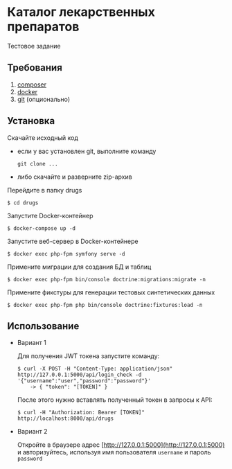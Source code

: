 Каталог лекарственных препаратов
================================
Тестовое задание

Требования
----------
1. [composer](https://getcomposer.org)
2. [docker](https://www.docker.com/)
3. [git](https://git-scm.com/) (опционально)

Установка
---------
Скачайте исходный код
+ если у вас установлен git, выполните команду
    ```
    git clone ...
    ```
+ либо скачайте и разверните zip-архив

Перейдите в папку drugs
```
$ cd drugs
```

Запустите Docker-контейнер
```
$ docker-compose up -d
```

Запустите веб-сервер в Docker-контейнере 
```
$ docker exec php-fpm symfony serve -d
```

Примените миграции для создания БД и таблиц 
```
$ docker exec php-fpm bin/console doctrine:migrations:migrate -n
```

Примените фикстуры для генерации тестовых синтетических данных
```
$ docker exec php-fpm php bin/console doctrine:fixtures:load -n
```

Использование
-------------
+ Вариант 1

    Для получения JWT токена запустите команду:
    ```
    $ curl -X POST -H "Content-Type: application/json" http://127.0.0.1:5000/api/login_check -d '{"username":"user","password":"password"}'
        -> { "token": "[TOKEN]" } 
    ```
    После этого нужно вставлять полученный токен в запросы к API:
    ```
    $ curl -H "Authorization: Bearer [TOKEN]" http://localhost:8000/api/drugs
    ```
+ Вариант 2
    
    Откройте в браузере адрес [http://127.0.0.1:5000](http://127.0.0.1:5000) и авторизуйтесь, используя имя пользователя `username` и пароль `password` 